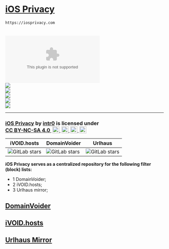 # [iOS Privacy](https://iosprivacy.com/)
`https://iosprivacy.com`
<br><br><br>
![GitHub top language](https://img.shields.io/github/languages/top/FuckNazis/iOSPrivacy.com?logo=webassembly&style=social)
<br>
<strong><a href="https://twitter.com/@DeVoltairine"><img src="https://img.shields.io/twitter/follow/DeVoltairine?style=social"></a>
<br>
<a href="https://hstspreload.org/?domain=iosprivacy.com"><img src="https://img.shields.io/hsts/preload/iosprivacy.com"></a>
<br>
<a href="https://observatory.mozilla.org/analyze/iosprivacy.com"><img src="https://img.shields.io/mozilla-observatory/grade-score/iosprivacy.com?publish&style=plastic"></a>
<br>
<a href="https://securityheaders.com/?q=iosprivacy.com&followRedirects=on"><img src="https://img.shields.io/security-headers?color=darkblue&url=https%3A%2F%2Fiosprivacy.com"></a>
<br>
<a href="https://iosprivacy.com"><img src="https://img.shields.io/website?color=darkred&down_color=lightgrey&down_message=offline&label=website%20is&logo=debian&logoColor=darkred&up_color=blue&up_message=online&url=https%3A%2F%2Fiosprivacy.com"></a></strong>
<hr>
<h3><p xmlns:cc="https://creativecommons.org/ns#" xmlns:dct="https://purl.org/dc/terms/"><a property="dct:title" rel="cc:attributionURL" href="https://iosprivacy.com">iOS Privacy</a> by <a rel="cc:attributionURL dct:creator" property="cc:attributionName" href="https://intr0.com">intr0</a> is licensed under <a href="https://creativecommons.org/licenses/by-nc-sa/4.0/?ref=chooser-v1" target="_blank" rel="license noopener noreferrer" style="display:inline-block;">CC BY-NC-SA 4.0 <img style="height:22px!important;margin-left:3px;vertical-align:text-bottom;" src="https://mirrors.creativecommons.org/presskit/icons/cc.svg?ref=chooser-v1"> <img style="height:22px!important;margin-left:3px;vertical-align:text-bottom;" src="https://mirrors.creativecommons.org/presskit/icons/by.svg?ref=chooser-v1"> <img style="height:22px!important;margin-left:3px;vertical-align:text-bottom;" src="https://mirrors.creativecommons.org/presskit/icons/nc.svg?ref=chooser-v1"> <img style="height:22px!important;margin-left:3px;vertical-align:text-bottom;" src="https://mirrors.creativecommons.org/presskit/icons/sa.svg?ref=chooser-v1"></a></p></h3>

| iVOID.hosts                                                                                                                      | DomainVoider                                                                                                             | Urlhaus                                                                                                      |
| --------------------------------------------------------------------------------------------------------------------------- | ------------------------------------------------------------------------------------------------------------------------ | -------------------------------------------------------------------------------------------------------------------- |
| ![GitLab stars](https://img.shields.io/gitlab/stars/intr0/iVOID.GitLab.io?gitlab_url=https%3A%2F%2Fgitlab.com&style=social) | ![GitLab stars](https://img.shields.io/gitlab/stars/intr0/DomainVoider?gitlab_url=https%3A%2F%2Fgitlab.com&style=social) | ![GitLab stars](https://img.shields.io/gitlab/stars/iosprivacy/CDN?gitlab_url=https%3A%2F%2Fgitlab.com&style=social) |

**iOS Privacy serves as a centralized repository for the following filter (block) lists:**

- 1 DomainVoider;
- 2 iVOID.hosts;
- 3 Urlhaus mirror;

## **[DomainVoider](https://iosprivacy.com/domainvoider)**

## **[iVOID.hosts](https://iosprivacy.com/ivoid)**

## **[Urlhaus Mirror](https://iosprivacy.com/urlhaus)**
